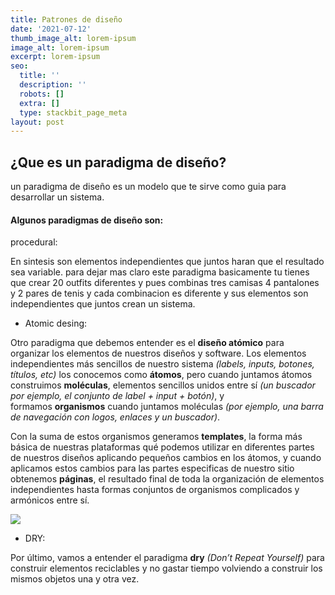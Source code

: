 ```yaml
---
title: Patrones de diseño
date: '2021-07-12'
thumb_image_alt: lorem-ipsum
image_alt: lorem-ipsum
excerpt: lorem-ipsum
seo:
  title: ''
  description: ''
  robots: []
  extra: []
  type: stackbit_page_meta
layout: post
---
```

## ¿Que es un paradigma de diseño?

un paradigma de diseño es un modelo que te sirve como guia para desarrollar un sistema.

#### Algunos paradigmas de diseño son:

procedural:

En sintesis son elementos independientes que juntos haran que el resultado sea variable. para dejar mas claro este paradigma basicamente tu tienes que crear 20 outfits diferentes y pues combinas tres camisas 4 pantalones y 2 pares de tenis y cada combinacion es diferente y sus elementos son independientes que juntos crean un sistema.

*   Atomic desing:

Otro paradigma que debemos entender es el **diseño atómico** para organizar los elementos de nuestros diseños y software. Los elementos independientes más sencillos de nuestro sistema *(labels, inputs, botones, títulos, etc)* los conocemos como **átomos**, pero cuando juntamos átomos construimos **moléculas**, elementos sencillos unidos entre sí *(un buscador por ejemplo, el conjunto de label + input + botón)*, y formamos **organismos** cuando juntamos moléculas *(por ejemplo, una barra de navegación con logos, enlaces y un buscador)*.

Con la suma de estos organismos generamos **templates**, la forma más básica de nuestras plataformas qué podemos utilizar en diferentes partes de nuestros diseños aplicando pequeños cambios en los átomos, y cuando aplicamos estos cambios para las partes especificas de nuestro sitio obtenemos **páginas**, el resultado final de toda la organización de elementos independientes hasta formas conjuntos de organismos complicados y armónicos entre sí.

![](/\_static/app-assets/images/instagram-atomic.png)

*   DRY:

Por último, vamos a entender el paradigma **dry** *(Don’t Repeat Yourself)* para construir elementos reciclables y no gastar tiempo volviendo a construir los mismos objetos una y otra vez.
